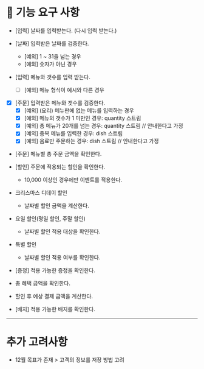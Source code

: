 # 🚀 기능 요구 사항
- [입력] 날짜를 입력받는다. (다시 입력 받는다.)
- [날짜] 입력받은 날짜를 검증한다.
   - [예외] 1 ~ 31을 넘는 경우
   - [예외] 숫자가 아닌 경우

- [입력] 메뉴와 갯수를 입력 받는다.
   - [ ] [예외] 메뉴 형식이 예시와 다른 경우
- [x] [주문] 입력받은 메뉴와 갯수를 검증한다.
   - [x] [예외] (요리) 메뉴판에 없는 메뉴를 입력하는 경우
   - [X] [예외] 메뉴의 갯수가 1 미만인 경우: quantity 스트림
   - [x] [예외] 총 메뉴가 20개를 넘는 경우: quantity 스트림 // 안내한다고 가정
   - [x] [예외] 중복 메뉴를 입력한 경우: dish 스트림
   - [x] [예외] 음료만 주문하는 경우: dish 스트림 // 안내한다고 가정

- [주문] 메뉴별 총 주문 금액을 확인한다.

- [할인] 주문에 적용되는 할인을 확인한다.
   - 10,000 이상인 경우에만 이벤트를 적용한다.
- 크리스마스 디데이 할인
   - 날짜별 할인 금액을 계산한다.
- 요일 할인(평일 할인, 주말 할인)
   - 날짜별 할인 적용 대상을 확인한다.
- 특별 할인
   - 날짜별 할인 적용 여부를 확인한다.

- [증정] 적용 가능한 증정을 확인한다.

- 총 혜택 금액을 확인한다.
- 할인 후 예상 결제 금액을 계산한다.

- [배지] 적용 가능한 배지를 확인한다.

* * *
# 추가 고려사항
- 12월 목표가 존재 > 고객의 정보를 저장 방법 고려
